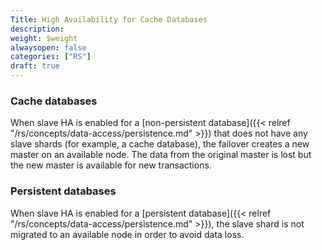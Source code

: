 ```yaml
---
Title: High Availability for Cache Databases
description: 
weight: $weight
alwaysopen: false
categories: ["RS"]
draft: true
---
```

### Cache databases

When slave HA is enabled for a [non-persistent database]({{< relref "/rs/concepts/data-access/persistence.md" >}}) 
that does not have any slave shards (for example, a cache database), 
the failover creates a new master on an available node. The data from the original master 
is lost but the new master is available for new transactions.

### Persistent databases

When slave HA is enabled for a [persistent database]({{< relref "/rs/concepts/data-access/persistence.md" >}}), the slave shard is not migrated to 
an available node in order to avoid data loss.